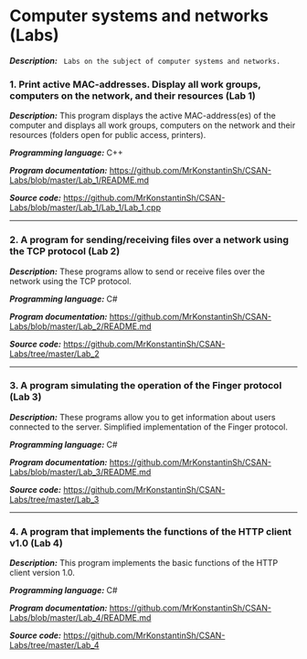 ﻿# Computer systems and networks (Labs)

***Description:***
`
Labs on the subject of computer systems and networks.`

### 1. Print active MAC-addresses. Display all work groups, computers on the network, and their resources (Lab 1)
***Description:***
This program displays the active MAC-address(es) of the computer and displays all work groups, computers on the network and their resources (folders open for public access, printers).

***Programming language:*** С++

***Program documentation:*** https://github.com/MrKonstantinSh/CSAN-Labs/blob/master/Lab_1/README.md

***Source code:*** https://github.com/MrKonstantinSh/CSAN-Labs/blob/master/Lab_1/Lab_1/Lab_1.cpp

---

### 2. A program for sending/receiving files over a network using the TCP protocol (Lab 2)
***Description:***
These programs allow to send or receive files over the network using the TCP protocol.

***Programming language:*** С#

***Program documentation:*** https://github.com/MrKonstantinSh/CSAN-Labs/blob/master/Lab_2/README.md

***Source code:*** https://github.com/MrKonstantinSh/CSAN-Labs/tree/master/Lab_2

---

### 3. A program simulating the operation of the Finger protocol (Lab 3)
***Description:***
These programs allow you to get information about users connected to the server. Simplified implementation of the Finger protocol.

***Programming language:*** С#

***Program documentation:*** https://github.com/MrKonstantinSh/CSAN-Labs/blob/master/Lab_3/README.md

***Source code:*** https://github.com/MrKonstantinSh/CSAN-Labs/tree/master/Lab_3

---

### 4. A program that implements the functions of the HTTP client v1.0 (Lab 4)
***Description:***
This program implements the basic functions of the HTTP client version 1.0.

***Programming language:*** С#

***Program documentation:*** https://github.com/MrKonstantinSh/CSAN-Labs/blob/master/Lab_4/README.md

***Source code:*** https://github.com/MrKonstantinSh/CSAN-Labs/tree/master/Lab_4
